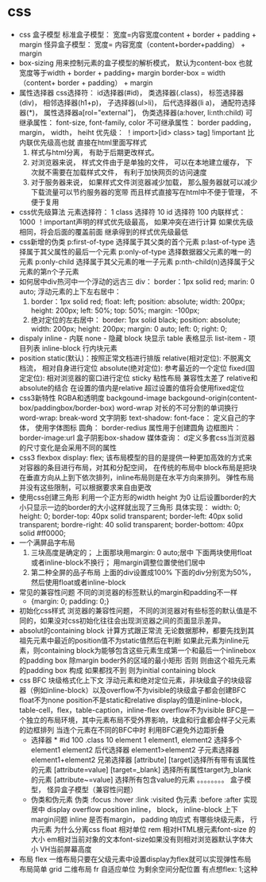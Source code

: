 # css

- css 盒子模型
  标准盒子模型： 宽度=内容宽度content + border + padding + margin
  怪异盒子模型： 宽度= 内容宽度（content+border+padding） + margin
- box-sizing
  用来控制元素的盒子模型的解析模式，
  默认为content-box 也就宽度等于width + border + padding+ margin
  border-box = width（content+ border + padding） + margin
- 属性选择器
  css选择符： id选择器(#id)， 类选择器(.class)， 标签选择器(div)， 相邻选择器(h1+p)， 子选择器(ul>li)， 后代选择器(li a)， 通配符选择器(*)， 属性选择器a[rol="external"]， 伪类选择器(a:hover, li:nth:child)
  可继承属性： font-size, font-family, color
  不可继承属性： border padding， margin， width， heiht
  优先级： ！import>[id> class> tag]
  !important 比内联优先级高也就 直接在html里面写样式
  1. 样式与html分离， 有助于后期更改样式。
  2. 对浏览器来说， 样式文件由于是单独的文件， 可以在本地建立缓存， 下次就不需要在加载样式文件， 有利于加快网页的访问速度
  3. 对于服务器来说， 如果样式文件浏览器减少加载， 那么服务器就可以减少下载流量可以节约服务器的宽带
  而且样式直接写在html中不便于管理， 不便于复用
- css优先级算法
  元素选择符： 1
  class 选择符 10
  id 选择符 100
  内联样式： 1000
  ！important声明的样式优先级最高， 如果冲突在进行计算
  如果优先级相同，将会后面的覆盖前面
  继承得到的样式优先级最低
- css新增的伪类
  p:first-of-type 选择属于其父类的首个元素
  p:last-of-type 选择属于其父属性的最后一个元素
  p:only-of-type 选择数据器父元素的唯一的元素
  p:only-child 选择属于其父元素的唯一子元素
  p:nth-child(n)选择属于父元素的第n个子元素
- 如何居中div热河中一个浮动的远古三
  div：
  border：1px solid red;
  marin: 0 auto;
  浮动元素的上下左右居中：
  1. border：1px solid red;
      float: left;
      position: absolute;
      width: 200px;
      height: 200px;
      left: 50%;
      top: 50%;
      margin: -100px;
  2. 绝对定位的左右居中：
    border: 1px solid black;
    position: absolute;
    width: 200px;
    height: 200px;
    margin: 0 auto;
    left: 0;
    right: 0;
- dispaly
  inline - 内联
  none - 隐藏
  block 块显示
  table 表格显示
  list-item - 项目列表
  inline-block 行内块元素
- position
  static(默认)：按照正常文档进行排版
  relative(相对定位): 不脱离文档流， 相对自身进行定位
  absolute(绝对定位): 参考最近的一个定位
  fixed(固定定位): 相对浏览器的窗口进行定位
  sticky 粘性布局 兼容性太差了 relative和absolute的结合 在设置的值内是relative 超过设置的值将会使用fixed定位
- css3新特性
  RGBA和透明度
  backgound-image backgound-origin(content-box/paddingbox/border-box)
  word-wrap 对长的不可分割的单词换行 word-wrap: break-word
  文字阴影 text-shadow:
  font-face： 定义自己的字体， 使用字体图标
  圆角： border-redius 属性用于创建圆角
  边框图片： border-image:url
  盒子阴影box-shadow
  媒体查询： d定义多套css当浏览器的尺寸变化是会采用不同的属性
- css3 flexbox
  display: flex;
  该布局模型的目的是提供一种更加高效的方式来对容器的条目进行布局，对其和分配空间， 在传统的布局中 block布局是把块在垂直方向从上到下依次排列，inline布局则是在水平方向来排列。 弹性布局并没有这些限制，可以根据要求来自由更改
- 使用css创建三角形
  利用一个正方形的width height 为0
  让后设置border的大小只显示一边的border的大小这样就出现了三角形
  具体实现：
  width: 0;
  height: 0;
  border-top: 40px solid transparent;
  border-left: 40px solid transparent;
  bordre-right: 40 solid transparent;
  border-bottom: 40px solid #ff0000;
- 一个满屏品字布局
  1. 三块高度是确定的；
  上面那块用margin: 0 auto;居中
  下面两块使用float或者inline-block不换行；
  用margin调整位置使他们居中
  2. 第二种全屏的品子布局
  上面的div设置成100% 下面的div分别宽为50%，然后使用float或者inline-block
- 常见的兼容性问题
  不同的浏览器的标签默认的margin和padding不一样
  * {margin: 0; padding: 0;}
- 初始化css样式
  浏览器的兼容性问题， 不同的浏览器对有些标签的默认值是不同的，如果没对css初始化往往会出现浏览器之间的页面显示差异。
- absolut的containing block 计算方式跟正常流
  无论数据那种，都要先找到其祖先元素中最近的position值不为static值然后在判断
  如果此元素为inline元素，则containing block为能够包含这些元素生成第一个和最后一个inlinebox的padding box 除margin boder外的区域的最小矩形
  否则 则由这个祖先元素的padding box 构成
  如果都找不到 则为initial containing block
- css
  BFC
    块级格式化上下文
    浮动元素和绝对定位元素，非块级盒子的块级容器（例如inline-block）以及overflow不为visible的块级盒子都会创建BFC
    float不为none
    position不是static和relative
    display的值是inline-block，table-cell，flex，table-caption，inline-flex
    overflow不为visible
    BFC是一个独立的布局环境，其中元素布局不受外界影响，块盒和行盒都会样子父元素的边框排列
    当连个元素在不同的BFC中时 利用BFC避免外边距折叠
  - 选择器
    *
    #id 100
    .class 10
    element 1
    element1, element2 选择多个
    element1 element2  后代选择器
    element1>element2 子元素选择器
    element1+element2 兄弟选择器
    [attribute] [target]选择所有带有该属性的元素
    [attribute=value] [target=_blank] 选择所有属性target为_blank的元素
    [attribute~=value] 选择所有包含value的元素
    。。。。。。。。
  盒子模型， 怪异盒子模型（兼容性问题）
  - 伪类和伪元素
    伪类 :focus :hover :link :visited
    伪元素 :before :after
  实现居中
  display
  overflow
  position
  inline， block， inline-block
  上下margin问题
  inline 是否有margin， padding
  响应式
  有哪些块级元素， 行内元素
  为什么分离css
  float
  相对单位
    rem 相对HTML根元素font-size 的大小
    em相对当前对象的文本font-size如果没有则相对浏览器默认字体大小
    VH当前屏幕高度
- 布局
  flex
    一维布局只要在父级元素中设置display为flex就可以实现弹性布局 布局简单
  grid
    二维布局 fr 自适应单位 为剩余空间分配位置 有点想flex: 1;这种